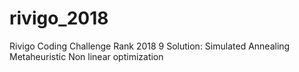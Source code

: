 # rivigo_2018
 Rivigo Coding Challenge Rank 2018 9 Solution: Simulated Annealing Metaheuristic Non linear optimization
